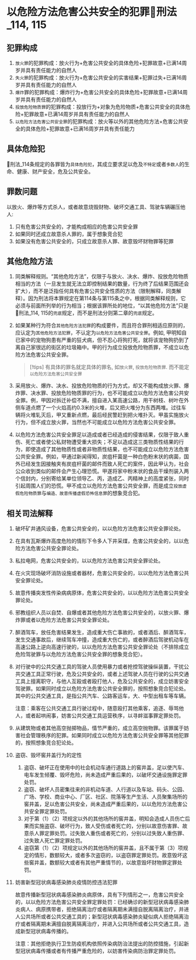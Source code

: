 # 以危险方法危害公共安全的犯罪🚪刑法_114, 115

## 犯罪构成

1. `放火罪`的犯罪构成：放火行为+危害公共安全的具体危险+犯罪故意+已满14周岁并具有责任能力的自然人
2. `失火罪`的犯罪构成：放火行为+危害公共安全的实害结果+犯罪过失+已满16周岁并具有责任能力的自然人
3. `爆炸`罪的犯罪构成：爆炸行为+危害公共安全的具体危险+犯罪故意+已满14周岁并具有责任能力的自然人
4. `投放危险物质罪`的犯罪构成：投放行为+对象为危险物质+危害公共安全的具体危险+犯罪故意+已满14周岁并具有责任能力的自然人
5. `以危险方法危害公共安全罪`的犯罪构成：放火等以外的其他危险方法+危害公共安全的具体危险+犯罪故意+已满16周岁并具有责任能力

## 具体危险犯

🚪刑法_114条规定的各罪皆为`具体危险犯`，其成立要求足以危及`不特定`或者`多数人`的生命、健康、财产安全，危及公共安全。

## 罪数问题

以放火、爆炸等方式杀人，或者故意烧毁财物、破坏交通工具、驾驶车辆碾压他人:
1. 只有危害公共安全的，才能构成相应的危害公共安全罪
2. 如果同时还成立故意杀人罪的，属于想象竞合犯
3. 如果没有危害公共安全的，只成立故意杀人罪、故意毁坏财物罪等犯罪

## 其他危险方法

1. 同类解释规则。“其他危险方法”，仅限于与放火、决水、爆炸、投放危险物质相当的方法（一旦发生就无法立即控制结果的数量，行为终了后结果范围还会扩大），而不是泛指任何具有危害公共安全性质的方法（限制解释，同类解释）。因为刑法将本罪规定在第114条与第115条之中，根据同类解释规则，它必须与前面所列举的行为相当；根据该罪所处的地位，“以其他危险方法”只是🚪刑法_114, 115的`兜底`规定，而不是刑法分则第二章的`兜底`规定。

2. 如果某种行为符合`其他危险方法犯罪`的构成要件，而且符合罪刑相适应原则的，应认定为`其他危险方法犯罪`，不认定为`以危险方法危害公共安全罪`。例如, 甲明知自已家中的宠物狗患有严重的狂犬病，但不忍心将狗打死，就将该宠物狗扔到了离自己家很远的街区的垃圾箱中。甲的行为成立投放危险物质罪，不成立以危险方法危害公共安全罪。

    > [!tips]
    > 有具体的罪名就定具体的罪名, 如`放火罪`, `投放危险物质罪`. 而不能定`以危险方法危害公共安全罪`

3. 采用放火、爆炸、决水、投放危险物质的行为方式，却又不能构成放火罪、爆炸罪、决水罪、投放危险物质罪的行为，也不可能成立以危险方法危害公共安全罪。例，甲因对拆迁补偿不满，擅自进入某高速公路，用干树枝、树叶在外侧车道点燃了一个火焰高约0.3米的火堆，后又把火堆分为东西两堆。过往车辆将火堆轧灭后，甲又重新点燃，最后经民警赶到把火堆扑灭。甲虽实施放火行为，但不成立放火罪，当然也不可能成立以危险方法危害公共安全罪。

4. 以危险方法危害公共安全罪足以造成或者已经造成的侵害结果，仅限于致人重伤、死亡或者使公私财物遭受重大损失；不足以造成这三类物质性结果的行为，即使造成了其他物质性或者非物质性结果，也不可能成立以危险方法危害公共安全罪。例如，甲通过新闻得知，炭疽杆菌是一种白色粉末状的病菌，国外已经发生因接触夹有炭疽杆菌的邮件而致人死亡的案件，因此甲认为，社会公众收到类似的邮件会产生心理恐慌。甲遂将家中粉末状的食品干燥剂装入两个信封内，分别寄给某单位领导乙、丙，造成乙、丙精神上的高度紧张，同时引起周围人们的恐慌。甲不成立以危险方法危害公共安全罪，而是成立`投放虚假危险物质罪`与`编造、故意传播虚假恐怖信息罪`的想象竞合犯。

## 相关司法解释

1. 破坏矿井通风设备，危害公共安全的，以以危险方法危害公共安全罪论处。
2. 在具有瓦斯爆炸高度危险的情形下令多人下井采煤，危害公共安全的，以以危险方法危害公共安全罪论处。
3. 私拉电网，危害公共安全的，以以危险方法危害公共安全罪论处。
4. 在火灾现场破坏消防设施或者器材，危害公共安全的，以以危险方法危害公共安全罪论处。
5. 故意传播突发性传染病病原体，危害公共安全的，以以危险方法危害公共安全罪论处。
6. 邪教组织人员以自焚、自爆或者其他危险方法危害公共安全的，以放火罪、爆炸罪或者以危险方法危害公共安全罪论处。
7. 醉酒驾车，放任危害结果发生，造成重大伤亡事故的，或者酒后、醉酒驾车，发生交通事故后，继续驾车冲撞，造成重大伤亡的，或者醉酒后驾驶机动车在高速公路上逆向高速行驶的，以以危险方法危害公共安全罪论处（不排除成立危险驾驶罪与以危险方法危害公共安全罪的想象竞合犯）。
8. 对行驶中的公共交通工具的驾驶人员使用暴力或者抢控驾驶操纵装置，干扰公共交通工具正常行驶，危及公共安全的，或者上述驾驶人员在行驶的公共交通工具上擅离职守，与他人互殴或者殴打他人，危及公共安全的，成立妨害安全驾驶罪。如果同时成立以危险方法危害公共安全罪的，按照想象竞合犯论处。其中的公共交通工具，是指公共汽车、公路客运车，大、中型出租车等车辆。

    注意：乘客在公共交通工具行驶过程中，随意殴打其他乘客，追逐、辱骂他人，或者起哄闹事，妨害公共交通工具运营秩序，以寻衅滋事罪定罪处罚。

9. 从建筑物或者其他高空抛掷物品，情节严重的，成立高空抛物罪。该罪属于妨害社会管理秩序的犯罪。如果同时成立以危险方法危害公共安全罪等其他犯罪的，按照想象竞合犯论处。
10. 盗窃、毁坏窖井盖行为的定性
    1. 盗窃、破坏正在使用中的社会机动车通行道路上的窖井盖，足以使汽车、电车发生倾覆、毁坏危险，尚未造成严重后果的，以破坏交通设施罪定罪处罚。
    2. 盗窃、破坏人员密集往来的非机动车道、人行道以及车站、码头、公园、广场、学校、商业中心、厂区、社区、院落等生产生活、人员聚集场所的窖井盖，足以危害公共安全，尚未造成严重后果的，以以危险方法危害公共安全罪定罪处罚。
    3. 对于第（1）（2）项规定以外的其他场所的窖井盖，明知会造成人员伤亡后果而实施盗窃、破坏行为，致人受伤或者死亡的，分别以故意伤害罪、故意杀人罪定罪处罚。过失致人重伤或者死亡的，分别以过失致人重伤罪、过失致人死亡罪定罪处罚。
    4. 盗窃第（1）（2）项规定以外的其他场所的窖井盖，且不属于第（3）项规定的情形，数额较大，或者多次盗窃的，以盗窃罪定罪处罚。故意毁坏这些窖井盖，数额较大或者有其他严重情节的，以故意毁坏财物罪定罪处罚。
11. 妨害新型冠状病毒感染肺炎疫情防控违法犯罪

    故意传播新型冠状病毒感染肺炎病原体，具有下列情形之一，危害公共安全的，以以危险方法危害公共安全罪定罪处罚：已经确诊的新型冠状病毒感染肺炎病人、病原携带者，拒绝隔离治疗或者隔离期未满擅自脱离隔离治疗，并进人公共场所或者公共交通工具的；新型冠状病毒感染肺炎疑似病人拒绝隔离治疗或者隔离期未满擅自脱离隔离治疗，并进入公共场所或者公共交通工具，造成新型冠状病毒传播的。

    注意：其他拒绝执行卫生防疫机构依照传染病防治法提出的防控措施，引起新型冠状病毒传播或者有传播严重危险的，以妨害传染病防治罪定罪处罚。
